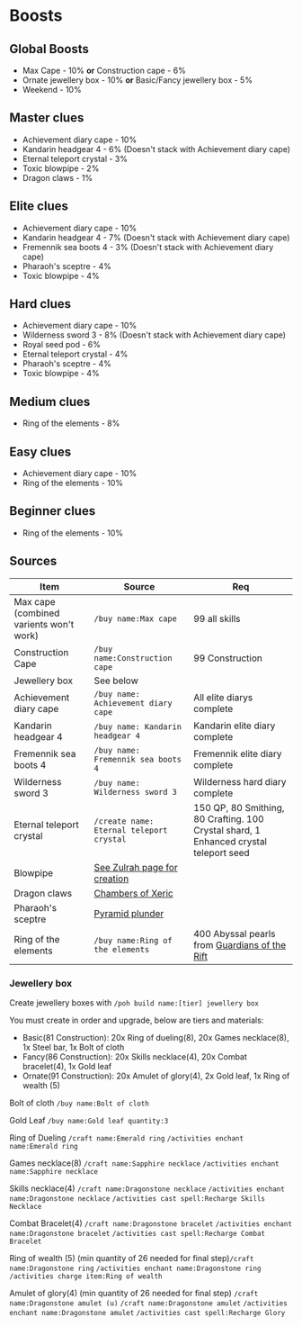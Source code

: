 # Boosts

## Global Boosts

* Max Cape - 10% **or** Construction cape - 6%
* Ornate jewellery box - 10% **or** Basic/Fancy jewellery box - 5%
* Weekend - 10%

## Master clues

* Achievement diary cape - 10%
* Kandarin headgear 4 - 6% (Doesn't stack with Achievement diary cape)
* Eternal teleport crystal - 3%
* Toxic blowpipe - 2%
* Dragon claws - 1%

## Elite clues

* Achievement diary cape - 10%
* Kandarin headgear 4 - 7% (Doesn't stack with Achievement diary cape)
* Fremennik sea boots 4 - 3% (Doesn't stack with Achievement diary cape)
* Pharaoh's sceptre - 4%
* Toxic blowpipe - 4%

## Hard clues

* Achievement diary cape - 10%
* Wilderness sword 3 - 8% (Doesn't stack with Achievement diary cape)
* Royal seed pod - 6%
* Eternal teleport crystal - 4%
* Pharaoh's sceptre - 4%
* Toxic blowpipe - 4%

## Medium clues

* Ring of the elements - 8%

## Easy clues

* Achievement diary cape - 10%
* Ring of the elements - 10%

## Beginner clues

* Ring of the elements - 10%

## Sources

| Item                                    | Source                                                              | Req                                                                                                 |
| --------------------------------------- | ------------------------------------------------------------------- | --------------------------------------------------------------------------------------------------- |
| Max cape (combined varients won't work) | `/buy name:Max cape`                                                | 99 all skills                                                                                       |
| Construction Cape                       | `/buy name:Construction cape`                                       | 99 Construction                                                                                     |
| Jewellery box                           | See below                                                           |                                                                                                     |
| Achievement diary cape                  | `/buy name: Achievement diary cape`                                 | All elite diarys complete                                                                           |
| Kandarin headgear 4                     | `/buy name: Kandarin headgear 4`                                    | Kandarin elite diary complete                                                                       |
| Fremennik sea boots 4                   | `/buy name: Fremennik sea boots 4`                                  | Fremennik elite diary complete                                                                      |
| Wilderness sword 3                      | `/buy name: Wilderness sword 3`                                     | Wilderness hard diary complete                                                                      |
| Eternal teleport crystal                | `/create name: Eternal teleport crystal`                            | 150 QP, 80 Smithing, 80 Crafting. 100 Crystal shard, 1 Enhanced crystal teleport seed               |
| Blowpipe                                | [See Zulrah page for creation](../../bosses/zulrah.md#unique-items) |                                                                                                     |
| Dragon claws                            | [Chambers of Xeric](../../raids/cox-raids/#loot)                    |                                                                                                     |
| Pharaoh's sceptre                       | [Pyramid plunder](../../skills/thieving/pyramid-plunder.md#rewards) |                                                                                                     |
| Ring of the elements                    | `/buy name:Ring of the elements`                                    | 400 Abyssal pearls from [Guardians of the Rift](../../skills/runecrafting/guardians-of-the-rift.md) |

### Jewellery box

Create jewellery boxes with `/poh build name:[tier] jewellery box`

You must create in order and upgrade, below are tiers and materials:

* Basic(81 Construction): 20x Ring of dueling(8), 20x Games necklace(8), 1x Steel bar, 1x Bolt of cloth
* Fancy(86 Construction): 20x Skills necklace(4), 20x Combat bracelet(4), 1x Gold leaf
* Ornate(91 Construction): 20x Amulet of glory(4), 2x Gold leaf, 1x Ring of wealth (5)

Bolt of cloth `/buy name:Bolt of cloth`&#x20;

Gold Leaf `/buy name:Gold leaf quantity:3`

Ring of Dueling `/craft name:Emerald ring` `/activities enchant name:Emerald ring`

Games necklace(8) `/craft name:Sapphire necklace` `/activities enchant name:Sapphire necklace`

Skills necklace(4) `/craft name:Dragonstone necklace` `/activities enchant name:Dragonstone necklace` `/activities cast spell:Recharge Skills Necklace`

Combat Bracelet(4) `/craft name:Dragonstone bracelet` `/activities enchant name:Dragonstone bracelet` `/activities cast spell:Recharge Combat Bracelet`

Ring of wealth (5) (min quantity of 26 needed for final step)`/craft name:Dragonstone ring` `/activities enchant name:Dragonstone ring` `/activities charge item:Ring of wealth`

Amulet of glory(4) (min quantity of 26 needed for final step) `/craft name:Dragonstone amulet (u)` `/craft name:Dragonstone amulet` `/activities enchant name:Dragonstone amulet` `/activities cast spell:Recharge Glory`



